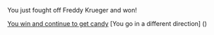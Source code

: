 You just fought off Freddy Krueger and won!

[You win and continue to get candy](../win.md)
[You go in a different direction] ()
